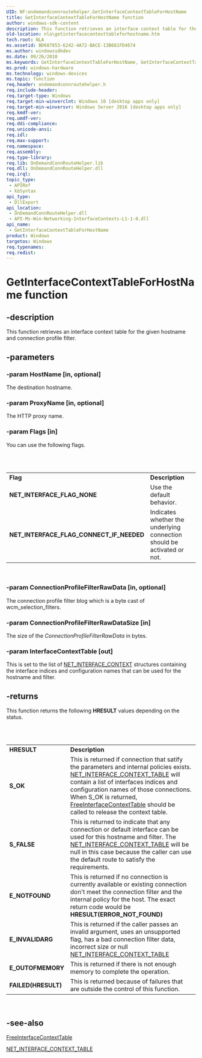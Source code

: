 ```yaml
---
UID: NF:ondemandconnroutehelper.GetInterfaceContextTableForHostName
title: GetInterfaceContextTableForHostName function
author: windows-sdk-content
description: This function retrieves an interface context table for the given hostname and connection profile filter.
old-location: nla\getinterfacecontexttableforhostname.htm
tech.root: NLA
ms.assetid: BD687853-6242-4A72-BACE-13B681FD4674
ms.author: windowssdkdev
ms.date: 09/26/2018
ms.keywords: GetInterfaceContextTableForHostName, GetInterfaceContextTableForHostName function [Network Awareness], nla.getinterfacecontexttableforhostname, ondemandconnroutehelper/GetInterfaceContextTableForHostName
ms.prod: windows-hardware
ms.technology: windows-devices
ms.topic: function
req.header: ondemandconnroutehelper.h
req.include-header: 
req.target-type: Windows
req.target-min-winverclnt: Windows 10 [desktop apps only]
req.target-min-winversvr: Windows Server 2016 [desktop apps only]
req.kmdf-ver: 
req.umdf-ver: 
req.ddi-compliance: 
req.unicode-ansi: 
req.idl: 
req.max-support: 
req.namespace: 
req.assembly: 
req.type-library: 
req.lib: OnDemandConnRouteHelper.lib
req.dll: OnDemandConnRouteHelper.dll
req.irql: 
topic_type:
 - APIRef
 - kbSyntax
api_type:
 - DllExport
api_location:
 - OnDemandConnRouteHelper.dll
 - API-Ms-Win-Networking-InterfaceContexts-L1-1-0.dll
api_name:
 - GetInterfaceContextTableForHostName
product: Windows
targetos: Windows
req.typenames: 
req.redist: 
---
```


# GetInterfaceContextTableForHostName function


## -description


This function retrieves an interface context table for the given hostname and connection profile filter.


## -parameters




### -param HostName [in, optional]

The destination hostname.


### -param ProxyName [in, optional]

The HTTP proxy name.


### -param Flags [in]

You can use the following flags.

<table></table>
 

<table>
<tr>
<td><b>Flag</b></td>
<td><b>Description</b></td>
</tr>
<tr>
<td><b>NET_INTERFACE_FLAG_NONE</b></td>
<td>Use the default behavior.</td>
</tr>
<tr>
<td><b>NET_INTERFACE_FLAG_CONNECT_IF_NEEDED</b></td>
<td>Indicates whether the underlying connection should be activated or not.</td>
</tr>
</table>
 


### -param ConnectionProfileFilterRawData [in, optional]

The connection profile filter blog which is a byte cast of wcm_selection_filters.


### -param ConnectionProfileFilterRawDataSize [in]

The size of the <i>ConnectionProfileFilterRawData</i> in bytes.


### -param InterfaceContextTable [out]

This is set to the list of <a href="https://msdn.microsoft.com/71342454-5AEF-4C96-8914-ED8859BD9D81">NET_INTERFACE_CONTEXT</a> structures containing the interface indices and configuration names that can be used for the hostname and filter.


## -returns



This function returns the following <b>HRESULT</b> values depending on the status.

<table></table>
 

<table>
<tr>
<td><b>HRESULT</b></td>
<td><b>Description</b></td>
</tr>
<tr>
<td><b>S_OK</b></td>
<td>
This is returned if connection that satify the parameters and internal policies exists. <a href="https://msdn.microsoft.com/DA6101F2-EB8F-43DC-93C6-9365A7AABEAC">NET_INTERFACE_CONTEXT_TABLE</a> will contain a list of interfaces indices and configuration names of those connections. When S_OK is returned, <a href="https://msdn.microsoft.com/79623E67-C255-498D-ACDA-8BC2AE925224">FreeInterfaceContextTable</a> should be called to release the context table.

</td>
</tr>
<tr>
<td><b>S_FALSE</b></td>
<td>
This is returned to indicate that any connection or default interface can be used for this hostname and filter. The <a href="https://msdn.microsoft.com/DA6101F2-EB8F-43DC-93C6-9365A7AABEAC">NET_INTERFACE_CONTEXT_TABLE</a> will be null in this case because the caller can use the default route to satisfy the requirements.

</td>
</tr>
<tr>
<td><b>E_NOTFOUND</b></td>
<td>
This is returned if no connection is currently available or existing connection don't meet the connection filter and the internal policy for the host. The exact return code would be <b>HRESULT(ERROR_NOT_FOUND)</b>

</td>
</tr>
<tr>
<td><b>E_INVALIDARG</b></td>
<td>
This is returned if the caller passes an invalid argument, uses an unsupported flag, has a bad connection filter data, incorrect size or null <a href="https://msdn.microsoft.com/DA6101F2-EB8F-43DC-93C6-9365A7AABEAC">NET_INTERFACE_CONTEXT_TABLE</a>


</td>
</tr>
<tr>
<td><b>E_OUTOFMEMORY</b></td>
<td>
This is returned if there is not enough memory to complete the operation.

</td>
</tr>
<tr>
<td><b>FAILED(HRESULT)</b></td>
<td>
This is returned because of failures that are outside the control of this function.

</td>
</tr>
</table>
 




## -see-also




<a href="https://msdn.microsoft.com/79623E67-C255-498D-ACDA-8BC2AE925224">FreeInterfaceContextTable</a>



<a href="https://msdn.microsoft.com/DA6101F2-EB8F-43DC-93C6-9365A7AABEAC">NET_INTERFACE_CONTEXT_TABLE</a>
 

 

